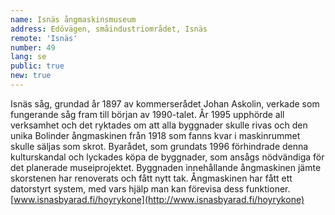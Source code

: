 ```yaml
---
name: Isnäs ångmaskinsmuseum
address: Edövägen, småindustriområdet, Isnäs
remote: 'Isnäs'
number: 49
lang: se
public: true
new: true
---
```

Isnäs såg, grundad år 1897 av kommerserådet Johan Askolin, verkade som fungerande såg fram till början av 1990-talet. År 1995 upphörde all verksamhet och det ryktades om att alla byggnader skulle rivas och den unika Bolinder ångmaskinen från 1918 som fanns kvar i maskinrummet skulle säljas som skrot. Byarådet, som grundats 1996 förhindrade denna kulturskandal och lyckades köpa de byggnader, som ansågs nödvändiga för det planerade museiprojektet. Byggnaden innehållande ångmaskinen jämte skorstenen har renoverats och fått nytt tak. Ångmaskinen har fått ett datorstyrt system, med vars hjälp man kan förevisa dess funktioner.
[www.isnasbyarad.fi/hoyrykone](http://www.isnasbyarad.fi/hoyrykone)
